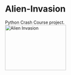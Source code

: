 # Alien-Invasion
Python Crash Course project.<br>
<img src="Alien-Invasion/images/alien_view.png" alt="Alien Invasion" width="200" height="150"/>
